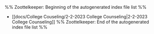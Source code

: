 %% Zoottelkeeper: Beginning of the autogenerated index file list  %%
-  [[docs/College Couseling/2-2-2023 College Counseling|2-2-2023 College Counseling]]
%% Zoottelkeeper: End of the autogenerated index file list  %%
